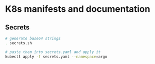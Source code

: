 # K8s manifests and documentation

## Secrets

```bash
# generate base64 strings
. secrets.sh

# paste them into secrets.yaml and apply it
kubectl apply -f secrets.yaml --namespace=argo
```
